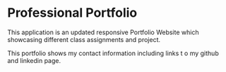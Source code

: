# Professional Portfolio

This application is an updated responsive Portfolio Website which showcasing different class assignments and project.

This portfolio shows my contact information including links t o my github and linkedin page.


